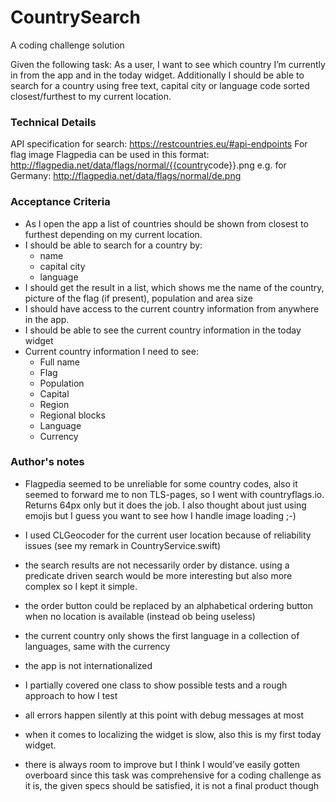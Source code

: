 # CountrySearch
A coding challenge solution

Given the following task:
As a user, I want to see which country I’m currently in from the app and in the today widget. Additionally I should be able to search for a country using free text, capital city or language code sorted closest/furthest to my current location.

### Technical Details
API specification for search: ​https://restcountries.eu/#api-endpoints
For flag image Flagpedia can be used in this format: http://flagpedia.net/data/flags/normal/{{country​ code}}.png e.g. for Germany: ​http://flagpedia.net/data/flags/normal/de.png

### Acceptance Criteria
* As I open the app a list of countries should be shown from closest to furthest depending on my current location.
* I should be able to search for a country by:
  * name
  * capital city
  * language
* I should get the result in a list, which shows me the name of the country, picture of
the flag (if present), population and area size
* I should have access to the current country information from anywhere in the app.
* I should be able to see the current country information in the today widget
* Current country information I need to see:
  * Full name
  * Flag
  * Population
  * Capital
  * Region
  * Regional blocks
  * Language
  * Currency
  
### Author's notes
* Flagpedia seemed to be unreliable for some country codes, also it seemed to forward me to non TLS-pages, so I went with countryflags.io. Returns 64px only but it does the job. I also thought about just using emojis but I guess you want to see how I handle image loading ;-)

* I used CLGeocoder for the current user location because of reliability issues (see my remark in CountryService.swift)

* the search results are not necessarily order by distance. using a predicate driven search would be more interesting but also more complex so I kept it simple.

* the order button could be replaced by an alphabetical ordering button when no location is available (instead ob being useless)

* the current country only shows the first language in a collection of languages, same with the currency

* the app is not internationalized

* I partially covered one class to show possible tests and a rough approach to how I test

* all errors happen silently at this point with debug messages at most

* when it comes to localizing the widget is slow, also this is my first today widget.

* there is always room to improve but I think I would’ve easily gotten overboard since this task was comprehensive for a coding challenge as it is, the given specs should be satisfied, it is not a final product though
